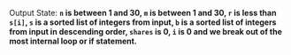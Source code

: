 Output State: **`n` is between 1 and 30, `m` is between 1 and 30, `r` is less than `s[i]`, `s` is a sorted list of integers from input, `b` is a sorted list of integers from input in descending order, `shares` is 0, `i` is 0 and we break out of the most internal loop or if statement.**